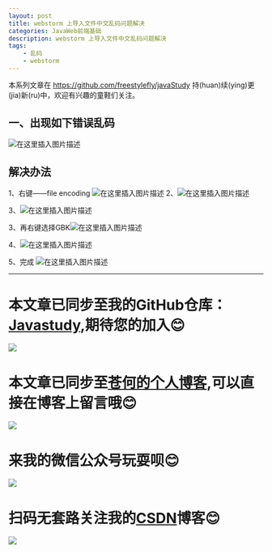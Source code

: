 ```yaml
---
layout: post
title: webstorm 上导入文件中文乱码问题解决
categories: JavaWeb前端基础
description: webstorm 上导入文件中文乱码问题解决
tags:
	- 乱码
	- webstorm
---
```


本系列文章在 <https://github.com/freestylefly/javaStudy> 持(huan)续(ying)更(jia)新(ru)中，欢迎有兴趣的童鞋们关注。

## 一、出现如下错误乱码
![在这里插入图片描述](https://img-blog.csdnimg.cn/20181127183315937.png?x-oss-process=image/watermark,type_ZmFuZ3poZW5naGVpdGk,shadow_10,text_aHR0cHM6Ly9ibG9nLmNzZG4ubmV0L3FxXzQzMjcwMDc0,size_16,color_FFFFFF,t_70)

## 解决办法
1、右键——file encoding
![在这里插入图片描述](https://img-blog.csdnimg.cn/20181127183448521.png?x-oss-process=image/watermark,type_ZmFuZ3poZW5naGVpdGk,shadow_10,text_aHR0cHM6Ly9ibG9nLmNzZG4ubmV0L3FxXzQzMjcwMDc0,size_16,color_FFFFFF,t_70)
2、![在这里插入图片描述](https://img-blog.csdnimg.cn/20181127183513756.png)

3、![在这里插入图片描述](https://img-blog.csdnimg.cn/20181127183532563.png)

3、再右键选择GBK![在这里插入图片描述](https://img-blog.csdnimg.cn/20181127183553310.png)

4、![在这里插入图片描述](https://img-blog.csdnimg.cn/20181127183633499.png)

5、完成
![在这里插入图片描述](https://img-blog.csdnimg.cn/20181127183651264.png?x-oss-process=image/watermark,type_ZmFuZ3poZW5naGVpdGk,shadow_10,text_aHR0cHM6Ly9ibG9nLmNzZG4ubmV0L3FxXzQzMjcwMDc0,size_16,color_FFFFFF,t_70)

------
# 本文章已同步至我的GitHub仓库：<a href="https://github.com/freestylefly/javaStudy">Javastudy</a>,期待您的加入:blush:
<img src="http://pp8g2fyug.bkt.clouddn.com/github.jpg" width=""/>

# 本文章已同步至<a href="https://freestylefly.github.io/">苍何的个人博客</a>,可以直接在博客上留言哦:blush:
<img src="http://pp8g2fyug.bkt.clouddn.com/myblog..png" width=""/>

# 来我的微信公众号玩耍呗:blush:
<img src="http://pp8g2fyug.bkt.clouddn.com/weixingongzhonghao.jpg" width=""/>

# 扫码无套路关注我的<a href="https://blog.csdn.net/qq_43270074?orderby=UpdateTime">CSDN</a>博客:blush:
<img src="http://pp8g2fyug.bkt.clouddn.com/CSDN.png" width=""/>
